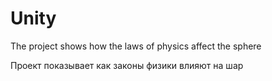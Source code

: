 # Unity

The project shows how the laws of physics affect the sphere

Проект показывает как законы физики влияют на шар
